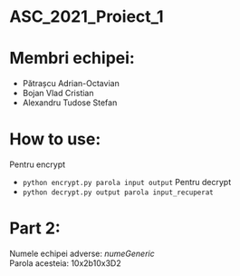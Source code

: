 # ASC_2021_Proiect_1

# Membri echipei:
* Pătrașcu Adrian-Octavian
* Bojan Vlad Cristian
* Alexandru Tudose Stefan 

# How to use:
 Pentru encrypt 
 * ``` python encrypt.py parola input output ```    Pentru decrypt 
 * ``` python decrypt.py output parola input_recuperat ```

# Part 2:
Numele echipei adverse: _numeGeneric_  
Parola acesteia: 10x2b10x3D2
